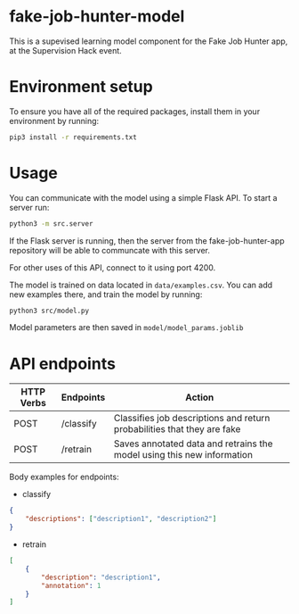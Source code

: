 # fake-job-hunter-model

This is a supevised learning model component for the Fake Job Hunter app, at the Supervision Hack event.

# Environment setup

To ensure you have all of the required packages, install them in your environment by running:

```bash
pip3 install -r requirements.txt
```

# Usage

You can communicate with the model using a simple Flask API. To start a server run:

```bash
python3 -m src.server
```

If the Flask server is running, then the server from the fake-job-hunter-app repository will be able to communcate with this server.

For other uses of this API, connect to it using port 4200.

The model is trained on data located in `data/examples.csv`. You can add new examples there, and train the model by running:

```bash
python3 src/model.py
```

Model parameters are then saved in `model/model_params.joblib`

# API endpoints

| HTTP Verbs | Endpoints | Action |
| --- | --- | --- |
| POST | /classify | Classifies job descriptions and return probabilities that they are fake|
| POST | /retrain | Saves annotated data and retrains the model using this new information|

Body examples for endpoints:

- classify

```json
{
    "descriptions": ["description1", "description2"]
}
```

- retrain

```json
[
    {
        "description": "description1",
        "annotation": 1
    }
]
```


